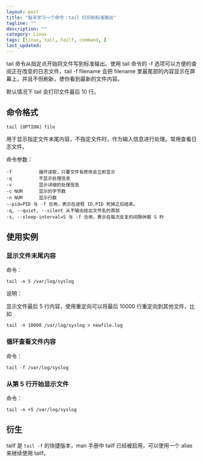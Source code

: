 ```yaml
---
layout: post
title: "每天学习一个命令：tail 打印到标准输出"
tagline: ""
description: ""
category: Linux
tags: [linux, tail, tailf, command, ]
last_updated:
---
```


tail 命令从指定点开始将文件写到标准输出。使用 tail 命令的 -f 选项可以方便的查阅正在改变的日志文件，tail -f filename 会把 filename 里最尾部的内容显示在屏幕上，并且不但刷新，使你看到最新的文件内容。

默认情况下 tail 会打印文件最后 10 行。

## 命令格式

    tail [OPTION] file

用于显示指定文件末尾内容，不指定文件时，作为输入信息进行处理。常用查看日志文件。

命令参数：

    -f          循环读取，只要文件有修改会立即显示
    -q          不显示处理信息
    -v          显示详细的处理信息
    -c NUM      显示的字节数
    -n NUM      显示行数
    --pid=PID 与 -f 合用，表示在进程 ID,PID 死掉之后结束。
    -q, --quiet, --silent 从不输出给出文件名的首部
    -s, --sleep-interval=S 与 -f 合用，表示在每次反复的间隔休眠 S 秒


## 使用实例



### 显示文件末尾内容

命令：

    tail -n 5 /var/log/syslog

说明：

显示文件最后 5 行内容，使用重定向可以将最后 10000 行重定向到其他文件，比如

    tail -n 10000 /var/log/syslog > newfile.log


### 循环查看文件内容

命令：

    tail -f /var/log/syslog


### 从第 5 行开始显示文件

命令：

    tail -n +5 /var/log/syslog

## 衍生
tailf 是 `tail -f` 的快捷版本，man 手册中 tailf 已经被启用，可以使用一个 alias 来继续使用 tailf。


